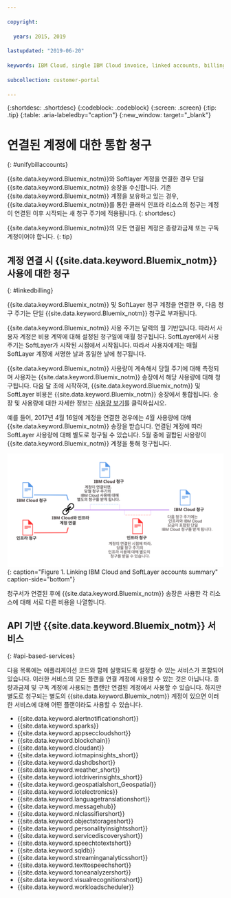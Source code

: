 ```yaml
---

copyright:

  years: 2015, 2019

lastupdated: "2019-06-20"

keywords: IBM Cloud, single IBM Cloud invoice, linked accounts, billing linked accounts 

subcollection: customer-portal

---
```


{:shortdesc: .shortdesc}
{:codeblock: .codeblock}
{:screen: .screen}
{:tip: .tip}
{:table: .aria-labeledby="caption"}
{:new_window: target="_blank"}


# 연결된 계정에 대한 통합 청구
{: #unifybillaccounts}

{{site.data.keyword.Bluemix_notm}}와 Softlayer 계정을 연결한 경우 단일 {{site.data.keyword.Bluemix_notm}} 송장을 수신합니다. 기존 {{site.data.keyword.Bluemix_notm}} 계정을 보유하고 있는 경우, {{site.data.keyword.Bluemix_notm}}를 통한 클래식 인프라 리소스의 청구는 계정이 연결된 이후 시작되는 새 청구 주기에 적용됩니다.
{: shortdesc}

{{site.data.keyword.Bluemix_notm}}의 모든 연결된 계정은 종량과금제 또는 구독 계정이어야 합니다.
{: tip}


## 계정 연결 시 {{site.data.keyword.Bluemix_notm}} 사용에 대한 청구
{: #linkedbilling}

{{site.data.keyword.Bluemix_notm}} 및 SoftLayer 청구 계정을 연결한 후, 다음 청구 주기는 단일 {{site.data.keyword.Bluemix_notm}} 청구로 부과됩니다.

{{site.data.keyword.Bluemix_notm}} 사용 주기는 달력의 월 기반입니다. 따라서 사용자 계정은 비용 계약에 대해 설정된 청구일에 매월 청구됩니다. SoftLayer에서 사용 주기는 SoftLayer가 시작된 시점에서 시작됩니다. 따라서 사용자에게는 매월 SoftLayer 계정에 서명한 날과 동일한 날에 청구됩니다.

{{site.data.keyword.Bluemix_notm}} 사용량이 계속해서 당월 주기에 대해 측정되며 사용자는 {{site.data.keyword.Bluemix_notm}} 송장에서 해당 사용량에 대해 청구됩니다. 다음 달 초에 시작하여, {{site.data.keyword.Bluemix_notm}} 및 SoftLayer 비용은 {{site.data.keyword.Bluemix_notm}} 송장에서 통합됩니다. 송장 및 사용량에 대한 자세한 정보는 [사용량 보기](/docs/billing-usage?topic=billing-usage-viewingusage#viewingusage)를 클릭하십시오.

예를 들어, 2017년 4월 16일에 계정을 연결한 경우에는 4월 사용량에 대해 {{site.data.keyword.Bluemix_notm}} 송장을 받습니다. 연결된 계정에 따라 SoftLayer 사용량에 대해 별도로 청구될 수 있습니다. 5월 중에 결합된 사용량이 {{site.data.keyword.Bluemix_notm}} 계정을 통해 청구됩니다.

![IBM Cloud 및 SoftLayer 계정 연결 요약](images/IBMCloudSoftLayerBill.svg){: caption="Figure 1. Linking IBM Cloud and SoftLayer accounts summary" caption-side="bottom"}

청구서가 연결된 후에 {{site.data.keyword.Bluemix_notm}} 송장은 사용한 각 리소스에 대해 서로 다른 비용을 나열합니다.

## API 기반 {{site.data.keyword.Bluemix_notm}} 서비스
{: #api-based-services}

다음 목록에는 애플리케이션 코드와 함께 실행되도록 설정할 수 있는 서비스가 포함되어 있습니다. 이러한 서비스의 모든 플랜을 연결 계정에 사용할 수 있는 것은 아닙니다. 종량과금제 및 구독 계정에 사용되는 플랜만 연결된 계정에서 사용할 수 있습니다. 하지만 별도로 청구되는 별도의 {{site.data.keyword.Bluemix_notm}} 계정이 있으면 이러한 서비스에 대해 어떤 플랜이라도 사용할 수 있습니다.

* {{site.data.keyword.alertnotificationshort}}
* {{site.data.keyword.sparks}}
* {{site.data.keyword.appseccloudshort}}
* {{site.data.keyword.blockchain}}
* {{site.data.keyword.cloudant}}
* {{site.data.keyword.iotmapinsights_short}}
* {{site.data.keyword.dashdbshort}}
* {{site.data.keyword.weather_short}}
* {{site.data.keyword.iotdriverinsights_short}}
* {{site.data.keyword.geospatialshort_Geospatial}}
* {{site.data.keyword.iotelectronics}}
* {{site.data.keyword.languagetranslationshort}}
* {{site.data.keyword.messagehub}}
* {{site.data.keyword.nlclassifiershort}}
* {{site.data.keyword.objectstorageshort}}
* {{site.data.keyword.personalityinsightsshort}}
* {{site.data.keyword.servicediscoveryshort}}
* {{site.data.keyword.speechtotextshort}}
* {{site.data.keyword.sqldb}}
* {{site.data.keyword.streaminganalyticsshort}}
* {{site.data.keyword.texttospeechshort}}
* {{site.data.keyword.toneanalyzershort}}
* {{site.data.keyword.visualrecognitionshort}}
* {{site.data.keyword.workloadscheduler}}
